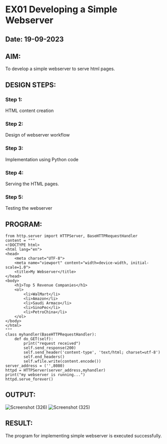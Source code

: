 # EX01 Developing a Simple Webserver

## Date: 19-09-2023

## AIM:
To develop a simple webserver to serve html pages.


## DESIGN STEPS:
### Step 1: 
HTML content creation
### Step 2:
Design of webserver workflow
### Step 3:
Implementation using Python code
### Step 4:
Serving the HTML pages.
### Step 5:
Testing the webserver

## PROGRAM:
```
from http.server import HTTPServer, BaseHTTPRequestHandler
content = """
<!DOCTYPE html>
<html lang="en">
<head>
    <meta charset="UTF-8">
    <meta name="viewport" content="width=device-width, initial-scale=1.0">
    <title>My Webserver</title>
</head>
<body>
    <h1>Top 5 Revenue Companies</h1>
    <ol>
        <li>WalMart</li>
        <li>Amazon</li>
        <li>Saudi Armaco</li>
        <li>SinoPec</li>
        <li>PetroChina</li>
    </ol>
</body>
</html>
"""
class myhandler(BaseHTTPRequestHandler):
    def do_GET(self):
        print("request received")
        self.send_response(200)
        self.send_header('content-type', 'text/html; charset=utf-8')
        self.end_headers()
        self.wfile.write(content.encode())
server_address = ('',8080)
httpd = HTTPServer(server_address,myhandler)
print("my webserver is running...")
httpd.serve_forever()
```

## OUTPUT:
![Screenshot (326)](https://github.com/selvasachein/simplewebserver/assets/103128410/5a6f931f-1840-407e-89ba-d5594ab1ab31)
![Screenshot (325)](https://github.com/selvasachein/simplewebserver/assets/103128410/d551f38c-60b9-4e2d-b456-8b4efc9a552d)


## RESULT:
The program for implementing simple webserver is executed successfully.
